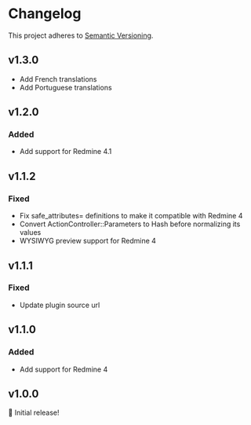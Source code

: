 # Changelog

This project adheres to [Semantic Versioning](https://semver.org/spec/v2.0.0.html).

## v1.3.0

* Add French translations
* Add Portuguese translations

## v1.2.0

### Added

* Add support for Redmine 4.1

## v1.1.2

### Fixed

* Fix safe_attributes= definitions to make it compatible with Redmine 4
* Convert ActionController::Parameters to Hash before normalizing its values
* WYSIWYG preview support for Redmine 4

## v1.1.1

### Fixed

* Update plugin source url

## v1.1.0

### Added

* Add support for Redmine 4

## v1.0.0

🎉 Initial release!
